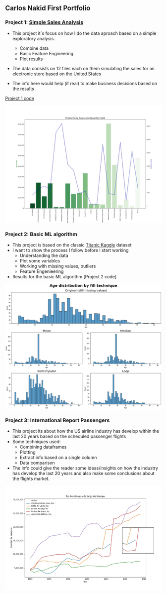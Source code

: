 ## Carlos Nakid First Portfolio

### Project 1: [Simple Sales Analysis](https://github.com/carlosnkd/Simple-Sales-Analysis)
* This project it´s focus on how I do the data aproach based on a simple exploratory analysis.
  * Combine data
  * Basic Feature Engineering
  * Plot results
  
* The data consists on 12 files each on them simulating the sales for an electronic store based on the United States
* The info here would help (if real) to make business decisions based on the results

[Project 1 code](https://github.com/carlosnkd/Simple-Sales-Analysis/blob/main/Simple%20Sales%20Analysis.ipynb)

![](https://github.com/carlosnkd/First_Porfolio/blob/main/IMAGES/plot.jpg)



### Preject 2: Basic ML algorithm
* This project is based on the classic [Titanic Kaggle](https://www.kaggle.com/c/titanic/data) dataset
* I want to show the process I follow before I start working
  * Understanding the data
  * Plot some variables
  * Working with missing values, outliers
  * Feature Engenieering
* Results for the basic ML algorithm
[Project 2 code]

 ![](https://github.com/carlosnkd/First_Porfolio/blob/main/IMAGES/Titanic%20Technique.jpg)



### Project 3: International Report Passengers
* This project its about how the US airline industry has develop within the last 20 years based on the scheduled passenger flights
* Some techniques used:
   * Combining dataframes
   * Plotting
   * Extract info based on a single column
   * Data comparison 
* The info could give the reader some ideas/insights on how the industry has develop the last 20 years and also make some conclusions about the flights market. 


![](https://github.com/carlosnkd/First_Porfolio/blob/main/IMAGES/flights.jpg)
